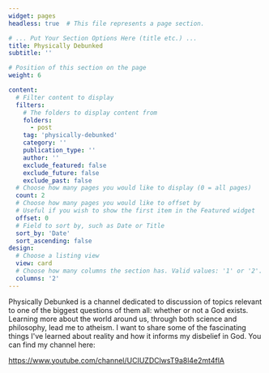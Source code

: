 ```yaml
---
widget: pages
headless: true  # This file represents a page section.

# ... Put Your Section Options Here (title etc.) ...
title: Physically Debunked
subtitle: ''

# Position of this section on the page
weight: 6

content:
  # Filter content to display
  filters:
    # The folders to display content from
    folders:
      - post
    tag: 'physically-debunked'
    category: ''
    publication_type: ''
    author: ''
    exclude_featured: false
    exclude_future: false
    exclude_past: false
  # Choose how many pages you would like to display (0 = all pages)
  count: 2
  # Choose how many pages you would like to offset by
  # Useful if you wish to show the first item in the Featured widget
  offset: 0
  # Field to sort by, such as Date or Title
  sort_by: 'Date'
  sort_ascending: false
design:
  # Choose a listing view
  view: card
  # Choose how many columns the section has. Valid values: '1' or '2'.
  columns: '2'
---
```


Physically Debunked is a channel dedicated to discussion of topics relevant to one of the biggest questions of them all: whether or not a God exists. Learning more about the world around us, through both science and philosophy, lead me to atheism. I want to share some of the fascinating things I've learned about reality and how it informs my disbelief in God. You can find my channel here:

https://www.youtube.com/channel/UCIUZDClwsT9a8l4e2mt4flA



